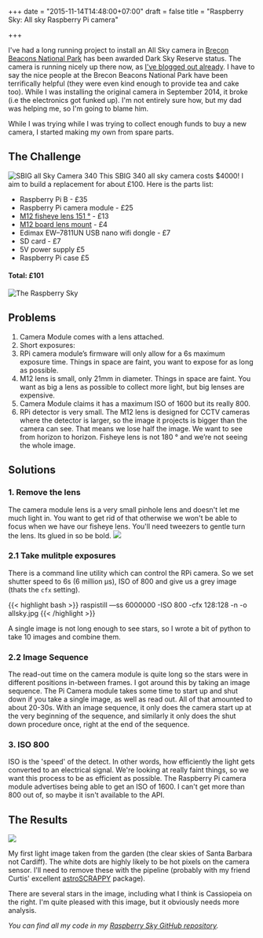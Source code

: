 +++
date = "2015-11-14T14:48:00+07:00"
draft = false
title = "Raspberry Sky: All sky Raspberry Pi camera"

+++

I've had a long running project to install an All Sky camera in [Brecon Beacons National Park](http://www.breconbeacons.org/about-brecon-beacons-dark-sky-reserve) has been awarded Dark Sky Reserve status. The camera is running nicely up there now, as [I've blogged out already](http://darkmattersheep.uk/blog/brecon-allsky/). I have to say the nice people at the Brecon Beacons National Park have been terrifically helpful (they were even kind enough to provide tea and cake too). While I was installing the original camera in September 2014, it broke (i.e the electronics got funked up). I'm not entirely sure how, but my dad was helping me, so I'm going to blame him.

While I was trying while I was trying to collect enough funds to buy a new camera, I started making my own from spare parts.

## The Challenge
![SBIG all Sky Camera 340](http://static.darkmattersheep.uk/uploads/allsky3.jpg)
This SBIG 340 all sky camera costs $4000! I aim to build a replacement for about &pound;100. Here is the parts list:

- Raspberry Pi B - &pound;35
- Raspberry Pi camera module - &pound;25
- <a href="http://www.ebay.co.uk/itm/121426112537">M12 fisheye lens 151 &deg;</a> - &pound;13
- <a href="http://www.ebay.co.uk/itm/111304951108">M12 board lens mount</a> - &pound;4
- Edimax EW&ndash;7811UN USB nano wifi dongle - &pound;7
- SD card - &pound;7
- 5V power supply &pound;5
- Raspberry Pi case &pound;5

#### Total: &pound;101

![The Raspberry Sky](http://static.darkmattersheep.uk/uploads/allsky4.jpg)
## Problems
1. Camera Module comes with a lens attached.
1. Short exposures:
  1. RPi camera module&rsquo;s firmware will only allow for a 6s maximum exposure time. Things in space are faint, you want to expose for as long as possible.
  1. M12 lens is small, only 21mm in diameter. Things in space are faint. You want as big a lens as possible to collect more light, but big lenses are expensive.
1. Camera Module claims it has a maximum ISO of 1600 but its really 800.
1. RPi detector is very small. The M12 lens is designed for CCTV cameras where the detector is larger, so the image it projects is bigger than the camera can see. That means we lose half the image. We want to see from horizon to horizon. Fisheye lens is not 180 &deg; and we&rsquo;re not seeing the whole image.

## Solutions

### 1. Remove the lens

The camera module lens is a very small pinhole lens and doesn't let me much light in. You want to get rid of that otherwise we won't be able to focus when we have our fisheye lens. You'll need tweezers to gentle turn the lens. Its glued in so be bold.
![](http://static.darkmattersheep.uk/uploads/allsky5.jpg)

### 2.1 Take mulitple exposures
There is a command line utility which can control the RPi camera. So we set shutter speed to 6s (6 million &micro;s), ISO of 800 and give us a grey image (thats the <code>cfx</code> setting).

{{< highlight bash >}}
raspistill &mdash;ss 6000000 -ISO 800 -cfx 128:128 -n -o allsky.jpg
{{< /highlight >}}

A single image is not long enough to see stars, so I wrote a bit of python to take 10 images and combine them.

### 2.2 Image Sequence
The read-out time on the camera module is quite long so the stars were in different positions in-between frames. I got around this by taking an image sequence. The Pi Camera module takes some time to start up and shut down if you take a single image, as well as read out. All of that amounted to about 20-30s. With an image sequence, it only does the camera start up at the very beginning of the sequence, and similarly it only does the shut down procedure once, right at the end of the sequence.

### 3. ISO 800
ISO is the 'speed' of the detect. In other words, how efficiently the light gets converted to an electrical signal. We're looking at really faint things, so we want this process to be as efficient as possible. The Raspberry Pi camera module advertises being able to get an ISO of 1600. I can't get more than 800 out of, so maybe it isn't available to the API.

## The Results

![](http://static.darkmattersheep.uk/uploads/allsky_test2.png)

My first light image taken from the garden (the clear skies of Santa Barbara not Cardiff). The white dots are highly likely to be hot pixels on the camera sensor. I'll need to remove these with the pipeline (probably with my friend Curtis' excellent [astroSCRAPPY](https://github.com/astropy/astroscrappy) package).

There are several stars in the image, including what I think is Cassiopeia on the right. I'm quite pleased with this image, but it obviously needs more analysis.


*You can find all my code in my [Raspberry Sky GitHub repository](https://github.com/zemogle/raspberrysky).*

